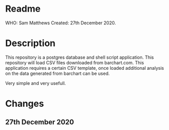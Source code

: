 # Readme

WHO: Sam Matthews
Created: 27th December 2020.

# Description
This repository is a postgres database and shell script application. This repository will load CSV files downloaded from barchart.com. This application requires a certain CSV template, once loaded additional analysis on the data generated from barchart can be used.

Very simple and very usefull.

# Changes

27th December 2020
------------------

